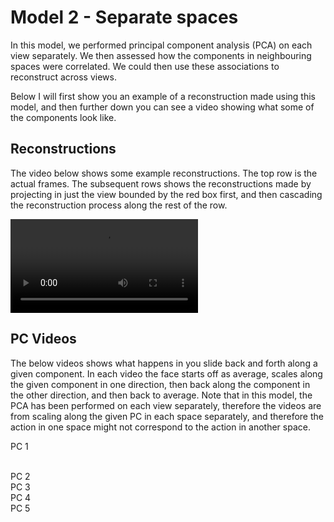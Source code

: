 # Model 2 - Separate spaces

In this model, we performed principal component analysis (PCA) on each view separately. We then assessed how the components in neighbouring spaces were correlated. We could then use these associations to reconstruct across views.

Below I will first show you an example of a reconstruction made using this model, and then further down you can see a video showing what some of the components look like.

## Reconstructions

The video below shows some example reconstructions.
The top row is the actual frames. 
The subsequent rows shows the reconstructions made by projecting in just the view bounded by the red box first, and then cascading the reconstruction process along the rest of the row. 

<video src="https://user-images.githubusercontent.com/58479570/234016428-d1be7ed6-f8db-4fb6-852a-2c21629ff72a.mp4" controls="controls" style="max-width: 730px;">
</video>
<br>

## PC Videos
The below videos shows what happens in you slide back and forth along a given component. In each video the face starts off as average, scales along the given component in one direction, then back along the component in the other direction, and then back to average. Note that in this model, the PCA has been performed on each view separately, therefore the videos are from scaling along the given PC in each space separately, and therefore the action in one space might not correspond to the action in another space.

PC 1

<br>
PC 2

<br>
PC 3

<br>
PC 4

<br>
PC 5

<br>
